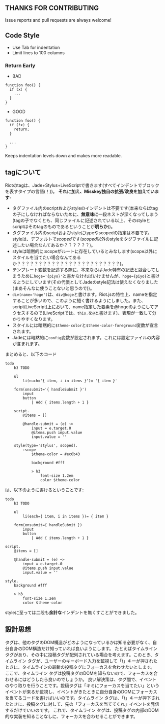 THANKS FOR CONTRIBUTING
-----------------------

Issue reports and pull requests are always welcome!

## Code Style

- Use Tab for indentation
- Limit lines to 100 columns


### Return Early

-   BAD

``` sourceCode
function foo() {
  if (x) {
    ...
  }
}
```

-   GOOD

``` sourceCode
function foo() {
  if (!x) {
    return;
  }

  ...
}
```

Keeps indentation levels down and makes more readable.


## tagについて
Riotのtagは、Jade+Stylus+LiveScriptで書きます(すべてインデントでブロックを表すタイプの言語(！))。
**それに加え、Misskey独自の拡張/改良を加えています:**
* タグファイル内のscriptおよびstyleのインデントは不要です(本来ならばtagの子にしなければならないために、**無意味に**一段ネストが深くなってしまう(tagの子でなくとも、同じファイルに記述されている以上、そのstyleとscriptはそのtagのものであるということが**明らか**))。
* タグファイル内のscriptおよびstyleにtypeやscopedの指定は不要です。styleは、デフォルトで*scoped*です(*scoped*以外のstyleをタグファイルに記述したい場合なんてあるか？？？？？？)。
* styleは暗黙的に:scopeがルートに存在しているとみなします(scope以外にスタイルを当てたい場合なんてあるか？？？？？？？？？？？？？？？？？？？？？？？？)。
* テンプレート変数を記述する際に、本来ならばJade特有の記法と競合してしまうために`hoge='{piyo}'`と書かなければいけませんが、`hoge={piyo}`と書けるようにしています(その代償としてJadeのstyle記法は使えなくなりました(まあそんなに使うことないと思うので))。
* `div(name='hoge')`は、`div@hoge`と書けます。Riot.jsの特性上、nameを指定することが多いので、このように短く書けるようにしました。また、script(LiveScript)上において、name指定した要素を@hogeのようにしてアクセスするので(LiveScriptでは、`this.`を`@`と書けます)、表現が一致して分かりやすくなります。
* スタイルには暗黙的に`$theme-color`と`$theme-color-foreground`変数が宣言されます。
* Jadeには暗黙的に`config`変数が設定されます。これには設定ファイルの内容が含まれます。

まとめると、以下のコード
```jade
todo
	h3 TODO

	ul
		li(each='{ item, i in items }')= '{ item }'

	form(onsubmit='{ handleSubmit }')
		input
		button
			| Add { items.length + 1 }

	script.
		@items = []

		@handle-submit = (e) ~>
			input = e.target.0
			@items.push input.value
			input.value = ''

	style(type='stylus', scoped).
		:scope
			$theme-color = #ec6b43

			background #fff

			> h3
				font-size 1.2em
				color $theme-color
```

は、以下のように書けるということです:

```jade
todo
	h3 TODO

	ul
		li(each={ item, i in items })= { item }

	form(onsubmit={ handleSubmit })
		input
		button
			| Add { items.length + 1 }

script.
	@items = []

	@handle-submit = (e) ~>
		input = e.target.0
		@items.push input.value
		input.value = ''

style.
	background #fff

	> h3
		font-size 1.2em
		color $theme-color
```

styleに至っては二段も**余計な**インデントを無くすことができました。

## 設計思想
タグは、他のタグのDOM構造がどのようになっているかは知る必要がなく、自分自身のDOM構造だけ知っていれば良いようにします。
たとえばタイムライン タグがあり、その中に投稿タグが配列されている場合を考えます。このとき、タイムライン タグが、ユーザーのキーボード入力を監視して「t」キーが押されたときに、タイムラインの最新の投稿タグにフォーカスを合わせたいとします。
ここで、タイムライン タグは投稿タグのDOMを知らないので、フォーカスを合わせるにはどうしたら良いのでしょうか。
良い解決策は、タグ間で、イベントのやり取りを行うことです。投稿タグは「キミにフォーカスを当てたい」というイベントが来るか監視し、イベントがきたときに自分自身のDOMにフォーカスを当てるコードを書けばいいのです。タイムライン タグは、「t」キーが押下されたときに、投稿タグに対して、先の「フォーカスを当ててくれ」イベントを発信するだけでいいのです。
これで、タイムライン タグは、投稿タグの内部のDOM的な実装を知ることなしに、フォーカスを合わせることができます。
